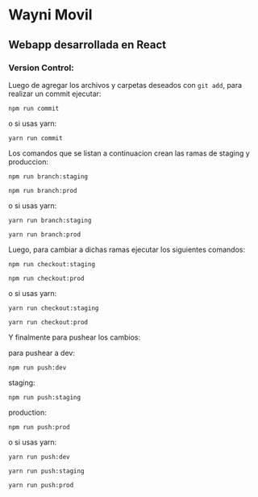 # Wayni Movil

## Webapp desarrollada en React

### Version Control:

Luego de agregar los archivos y carpetas deseados con `git add`, para realizar un commit ejecutar:

`npm run commit`

o si usas yarn:

`yarn run commit`

Los comandos que se listan a continuacion crean las ramas de staging y produccion:

`npm run branch:staging`

`npm run branch:prod`

o si usas yarn:

`yarn run branch:staging`

`yarn run branch:prod`

Luego, para cambiar a dichas ramas ejecutar los siguientes comandos:

`npm run checkout:staging`

`npm run checkout:prod`

o si usas yarn:

`yarn run checkout:staging`

`yarn run checkout:prod`

Y finalmente para pushear los cambios:

para pushear a dev:

`npm run push:dev`

staging:

`npm run push:staging`

production:

`npm run push:prod`

o si usas yarn:

`yarn run push:dev`

`yarn run push:staging`

`yarn run push:prod`

